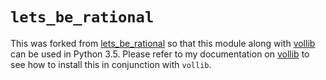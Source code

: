 
# ```lets_be_rational```

This was forked from [lets_be_rational](https://github.com/vollib/lets_be_rational) so that this module along with [vollib](https://github.com/vollib/vollib) can be used in Python 3.5. Please refer to my documentation on [vollib](https://github.com/carterkd/vollib) to see how to install this in conjunction with ```vollib```.

